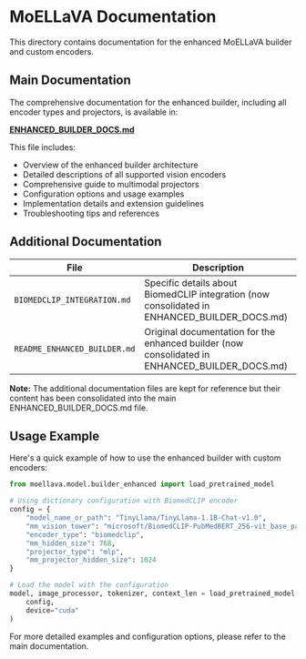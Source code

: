 # MoELLaVA Documentation

This directory contains documentation for the enhanced MoELLaVA builder and custom encoders.

## Main Documentation

The comprehensive documentation for the enhanced builder, including all encoder types and projectors, is available in:

**[ENHANCED_BUILDER_DOCS.md](./ENHANCED_BUILDER_DOCS.md)**

This file includes:
- Overview of the enhanced builder architecture
- Detailed descriptions of all supported vision encoders
- Comprehensive guide to multimodal projectors
- Configuration options and usage examples
- Implementation details and extension guidelines
- Troubleshooting tips and references

## Additional Documentation

| File | Description |
|------|-------------|
| `BIOMEDCLIP_INTEGRATION.md` | Specific details about BiomedCLIP integration (now consolidated in ENHANCED_BUILDER_DOCS.md) |
| `README_ENHANCED_BUILDER.md` | Original documentation for the enhanced builder (now consolidated in ENHANCED_BUILDER_DOCS.md) |

**Note:** The additional documentation files are kept for reference but their content has been consolidated into the main ENHANCED_BUILDER_DOCS.md file.

## Usage Example

Here's a quick example of how to use the enhanced builder with custom encoders:

```python
from moellava.model.builder_enhanced import load_pretrained_model

# Using dictionary configuration with BiomedCLIP encoder
config = {
    "model_name_or_path": "TinyLlama/TinyLlama-1.1B-Chat-v1.0",
    "mm_vision_tower": "microsoft/BiomedCLIP-PubMedBERT_256-vit_base_patch16_224",
    "encoder_type": "biomedclip",
    "mm_hidden_size": 768,
    "projector_type": "mlp",
    "mm_projector_hidden_size": 1024
}

# Load the model with the configuration
model, image_processor, tokenizer, context_len = load_pretrained_model(
    config,
    device="cuda"
)
```

For more detailed examples and configuration options, please refer to the main documentation. 